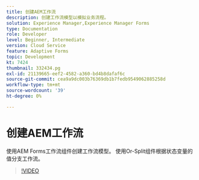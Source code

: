 ```yaml
---
title: 创建AEM工作流
description: 创建工作流模型以模拟业务流程。
solution: Experience Manager,Experience Manager Forms
type: Documentation
role: Developer
level: Beginner, Intermediate
version: Cloud Service
feature: Adaptive Forms
topic: Development
kt: 7424
thumbnail: 332434.pg
exl-id: 21139665-eef2-4582-a360-bd4b8dafaf6c
source-git-commit: cea9a9dc003b76369db1b7fedb9549062885258d
workflow-type: tm+mt
source-wordcount: '39'
ht-degree: 0%

---
```


# 创建AEM工作流

使用AEM Forms工作流组件创建工作流模型。 使用Or-Split组件根据状态变量的值分支工作流。

>[!VIDEO](https://video.tv.adobe.com/v/332434?quality=12&learn=on)

